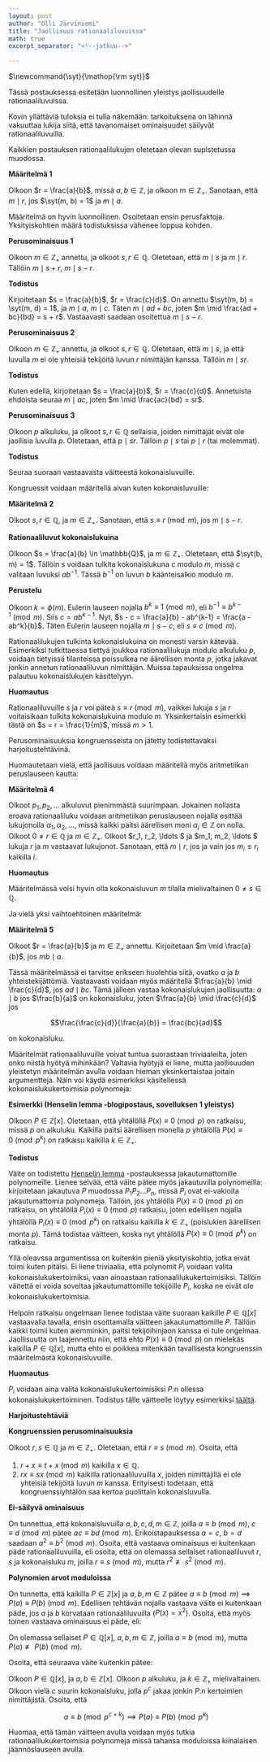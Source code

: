 ```yaml
---
layout: post
author: "Olli Järviniemi"
title: "Jaollisuus rationaaliluvuissa"
math: true
excerpt_separator: "<!--jatkuu-->"

---
```


<div class="hidden">
$\newcommand{\syt}{\mathop{\rm syt}}$
</div>


Tässä postauksessa esitetään luonnollinen yleistys jaollisuudelle rationaaliluvuissa.

<!--jatkuu-->

Kovin yllättäviä tuloksia ei tulla näkemään: tarkoituksena on lähinnä vakuuttaa lukija siitä, että tavanomaiset ominaisuudet säilyvät rationaaliluvuilla.

Kaikkien postauksen rationaalilukujen oletetaan olevan supistetussa muodossa.

**Määritelmä 1**

Olkoon $r = \frac{a}{b}$, missä $a, b \in \mathbb{Z}$, ja olkoon $m \in \mathbb{Z_+}$. Sanotaan, että $m \mid r$, jos $\syt(m, b) = 1$ ja $m \mid a$.

Määritelmä on hyvin luonnollinen. Osoitetaan ensin perusfaktoja. Yksityiskohtien määrä todistuksissa vähenee loppua kohden.

**Perusominaisuus 1**

Olkoon $m \in \mathbb{Z_+}$ annettu, ja olkoot $s, r \in \mathbb{Q}$. Oletetaan, että $m \mid s$ ja $m \mid r$. Tällöin $m \mid s + r$, $m \mid s - r$.

**Todistus**

Kirjoitetaan $s = \frac{a}{b}$, $r = \frac{c}{d}$. On annettu $\syt(m, b) = \syt(m, d) = 1$, ja $m \mid a$, $m \mid c$. Täten $m \mid ad + bc$, joten $m \mid \frac{ad + bc}{bd} = s + r$. Vastaavasti saadaan osoitettua $m \mid s - r$.

**Perusominaisuus 2**

Olkoon $m \in \mathbb{Z_+}$ annettu, ja olkoot $s, r \in \mathbb{Q}$. Oletetaan, että $m \mid s$, ja että luvulla $m$ ei ole yhteisiä tekijöitä luvun $r$ nimittäjän kanssa. Tällöin $m \mid sr$.

**Todistus**

Kuten edellä, kirjoitetaan $s = \frac{a}{b}$, $r = \frac{c}{d}$. Annetuista ehdoista seuraa $m \mid ac$, joten $m \mid \frac{ac}{bd} = sr$.

**Perusominaisuus 3**

Olkoon $p$ alkuluku, ja olkoot $s, r \in \mathbb{Q}$ sellaisia, joiden nimittäjät eivät ole jaollisia luvulla $p$. Oletetaan, että $p \mid sr$. Tällöin $p \mid s$ tai $p \mid r$ (tai molemmat).

**Todistus**

Seuraa suoraan vastaavasta väitteestä kokonaisluvuille.

Kongruessit voidaan määritellä aivan kuten kokonaisluvuille:

**Määritelmä 2**

Olkoot $s, r \in \mathbb{Q}$, ja $m \in \mathbb{Z_+}$. Sanotaan, että $s \equiv r \pmod{m}$, jos $m \mid s - r$.

**Rationaaliluvut kokonaislukuina**

Olkoon $s = \frac{a}{b} \in \mathbb{Q}$, ja $m \in \mathbb{Z_+}$. Oletetaan, että $\syt(b, m) = 1$. Tällöin $s$ voidaan tulkita kokonaislukuna $c$ modulo $m$, missä $c$ valitaan luvuksi $ab^{-1}$. Tässä $b^{-1}$ on luvun $b$ käänteisalkio modulo $m$.

**Perustelu**

Olkoon $k = \phi(m)$. Eulerin lauseen nojalla $b^k \equiv 1 \pmod{m}$, eli $b^{-1} \equiv b^{k-1} \pmod{m}$. Siis $c = ab^{k-1}$. Nyt, $s - c = \frac{a}{b} - ab^{k-1} = \frac{a - ab^k}{b}$. Täten Eulerin lauseen nojalla $m \mid s - c$, eli $s \equiv c \pmod{m}$.

Rationaalilukujen tulkinta kokonaislukuina on monesti varsin kätevää. Esimerkiksi tutkittaessa tiettyä joukkoa rationaalilukuja modulo alkuluku $p$, voidaan tietyissä tilanteissa poissulkea ne äärellisen monta $p$, jotka jakavat jonkin annetun rationaaliluvun nimittäjän. Muissa tapauksissa ongelma palautuu kokonaislukujen käsittelyyn.

**Huomautus**

Rationaaliluvuille $s$ ja $r$ voi päteä $s \equiv r \pmod{m}$, vaikkei lukuja $s$ ja $r$ voitaisikaan tulkita kokonaislukuina modulo $m$. Yksinkertaisin esimerkki tästä on $s = r = \frac{1}{m}$, missä $m > 1$.

Perusominaisuuksia kongruensseista on jätetty todistettavaksi harjoitustehtävinä.

Huomautetaan vielä, että jaollisuus voidaan määritellä myös aritmetiikan peruslauseen kautta:

**Määritelmä 4**

Olkoot $p_1, p_2, \ldots$ alkuluvut pienimmästä suurimpaan. Jokainen nollasta eroava rationaaliluku voidaan aritmetiikan peruslauseen nojalla esittää lukujonolla $\alpha_1, \alpha_2, \ldots$, missä kaikki paitsi äärellisen moni $\alpha_i \in \mathbb{Z}$ on nolla. Olkoot $0 \neq r \in \mathbb{Q}$ ja $m \in \mathbb{Z_+}$. Olkoot $r_1, r_2, \ldots $ ja $m_1, m_2, \ldots $ lukuja $r$ ja $m$ vastaavat lukujonot. Sanotaan, että $m \mid r$, jos ja vain jos $m_i \le r_i$ kaikilla $i$.

**Huomautus**

Määritelmässä voisi hyvin olla kokonaisluvun $m$ tilalla mielivaltainen $0 \neq s \in \mathbb{Q}$.

Ja vielä yksi vaihtoehtoinen määritelmä:

**Määritelmä 5**

Olkoot $r = \frac{a}{b}$ ja $m \in \mathbb{Z_+}$ annettu. Kirjoitetaan $m \mid \frac{a}{b}$, jos $mb \mid a$.

Tässä määritelmässä ei tarvitse erikseen huolehtia siitä, ovatko $a$ ja $b$ yhteistekijättömiä. Vastaavasti voidaan myös määritellä $\frac{a}{b} \mid \frac{c}{d}$, jos $ad \mid bc$. Tämä jälleen vastaa kokonaislukujen jaollisuutta: $a \mid b$ jos $\frac{b}{a}$ on kokonaisluku, joten $\frac{a}{b} \mid \frac{c}{d}$ jos

$$\frac{\frac{c}{d}}{\frac{a}{b}} = \frac{bc}{ad}$$

on kokonaisluku.

Määritelmät rationaaliluvuille voivat tuntua suorastaan triviaaleilta, joten onko niistä hyötyä mihinkään? Valtavia hyötyjä ei liene, mutta jaollisuuden yleistetyn määritelmän avulla voidaan hieman yksinkertaistaa joitain argumentteja. Näin voi käydä esimerkiksi käsitellessä kokonaislukukertoimisia polynomeja:

**Esimerkki (Henselin lemma -blogipostaus, sovelluksen 1 yleistys)**

Olkoon $P \in \mathbb{Z}[x]$. Oletetaan, että yhtälöllä $P(x) \equiv 0 \pmod{p}$ on ratkaisu, missä $p$ on alkuluku. Kaikilla paitsi äärellisen monella $p$ yhtälöllä $P(x) \equiv 0 \pmod{p^k}$ on ratkaisu kaikilla $k \in \mathbb{Z_+}$.

**Todistus**

Väite on todistettu [Henselin lemma](https://blog.matematiikkakilpailut.fi/2018/09/23/Hensel.html) -postauksessa jakautumattomille polynomeille. Lienee selvää, että väite pätee myös jakautuvilla polynomeilla: kirjoitetaan jakautuva $P$ muodossa $P_1P_2 \ldots P_n$, missä $P_i$ ovat ei-vakioita jakautumattomia polynomeja. Tällöin, jos yhtälöllä $P(x) \equiv 0 \pmod{p}$ on ratkaisu, on yhtälöllä $P_i(x) \equiv 0 \pmod{p}$ ratkaisu, joten edellisen nojalla yhtälöllä $P_i(x) \equiv 0 \pmod{p^k}$ on ratkaisu kaikilla $k \in \mathbb{Z_+}$ (poislukien äärellisen monta $p$). Tämä todistaa väitteen, koska nyt yhtälöllä $P(x) \equiv 0 \pmod{p^k}$ on ratkaisu.

Yllä oleavssa argumentissa on kuitenkin pieniä yksityiskohtia, jotka eivät toimi kuten pitäisi. Ei liene triviaalia, että polynomit $P_i$ voidaan valita kokonaislukukertoimiksi, vaan ainoastaan rationaalilukukertoimisiksi. Tällöin väitettä ei voida soveltaa jakautumattomille tekijöille $P_i$, koska ne eivät ole kokonaislukukertoimisia.

Helpoin ratkaisu ongelmaan lienee todistaa väite suoraan kaikille $P \in \mathbb{Q}[x]$ vastaavalla tavalla, ensin osoittamalla väitteen jakautumattomille $P$. Tällöin kaikki toimii kuten aiemminkin, paitsi tekijöihinjaon kanssa ei tule ongelmaa. Jaollisuutta on laajennettu niin, että ehto $P(x) \equiv 0 \pmod{p}$ on mielekäs kaikilla $P \in \mathbb{Q}[x]$, mutta ehto ei poikkea mitenkään tavallisesta kongruenssin määritelmästä kokonaisluvuille.

**Huomautus**

$P_i$ voidaan aina valita kokonaislukukertoimisiksi $P$:n ollessa kokonaislukukertoiminen. Todistus tälle väitteelle löytyy esimerkiksi [täältä](https://math.dartmouth.edu/archive/m31w05/public_html/Q-Z-Reducibility.pdf).


**Harjoitustehtäviä**

**Kongruenssien perusominaisuuksia**

Olkoot $r, s \in \mathbb{Q}$ ja $m \in \mathbb{Z_+}$. Oletetaan, että $r \equiv s \pmod{m}$. Osoita, että

1. $r + x \equiv t + x \pmod{m}$ kaikilla $x \in \mathbb{Q}$.
2. $rx \equiv sx \pmod{m}$ kaikilla rationaaliluvuilla $x$, joiden nimittäjillä ei ole yhteisiä tekijöitä luvun $m$ kanssa. Erityisesti todetaan, että kongruenssiyhtälön saa kertoa puolittain kokonaisluvulla.


**Ei-säilyvä ominaisuus**

On tunnettua, että kokonaisluvuilla $a, b, c, d, m \in \mathbb{Z}$, joilla $a \equiv b \pmod{m}$, $c \equiv d \pmod{m}$ pätee  $ac \equiv bd \pmod{m}$. Erikoistapauksessa $a = c$, $b = d$ saadaan $a^2 \equiv b^2 \pmod{m}$. Osoita, että vastaava ominaisuus ei kuitenkaan päde rationaaliluvuilla, eli osoita, että on olemassa sellaiset rationaaliluvut $r, s$ ja kokonaisluku $m$, joilla $r \equiv s \pmod{m}$, mutta $r^2 \not\equiv s^2 \pmod{m}$.

**Polynomien arvot moduloissa**

On tunnetta, että kaikilla $P \in \mathbb{Z}[x]$ ja $a, b, m \in \mathbb{Z}$ pätee $a \equiv b \pmod{m} \implies P(a) \equiv P(b) \pmod{m}$. Edellisen tehtävän nojalla vastaava väite ei kuitenkaan päde, jos $a$ ja $b$ korvataan rationaaliluvuilla ($P(x) = x^2$). Osoita, että myös toinen vastaava ominaisuus ei päde, eli:

On olemassa sellaiset $P \in \mathbb{Q}[x]$, $a, b, m \in \mathbb{Z}$, joilla $a \equiv b \pmod{m}$, mutta $P(a) \not\equiv P(b) \pmod{m}$.

Osoita, että seuraava väite kuitenkin pätee:

Olkoon $P \in \mathbb{Q}[x]$, ja $a, b \in \mathbb{Z}[x]$. Olkoon $p$ alkuluku, ja $k \in \mathbb{Z_+}$ mielivaltainen. Olkoon vielä $c$ suurin kokonaisluku, jolla $p^c$ jakaa jonkin $P$:n kertoimien nimittäjistä. Osoita, että

$$a \equiv b \pmod{p^{c + k}} \implies P(a) \equiv P(b) \pmod{p^k}$$

Huomaa, että tämän väitteen avulla voidaan myös tutkia rationaalilukukertoimisia polynomeja missä tahansa moduloissa kiinalaisen jäännöslauseen avulla.
